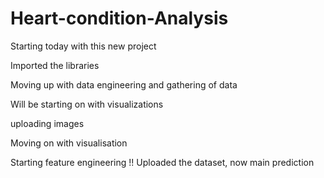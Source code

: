# Heart-condition-Analysis
Starting today with this new project


Imported the libraries

Moving up with data engineering and gathering of data

Will be starting on with visualizations

uploading images

Moving on with visualisation

Starting feature engineering !!
Uploaded the dataset, now main prediction
